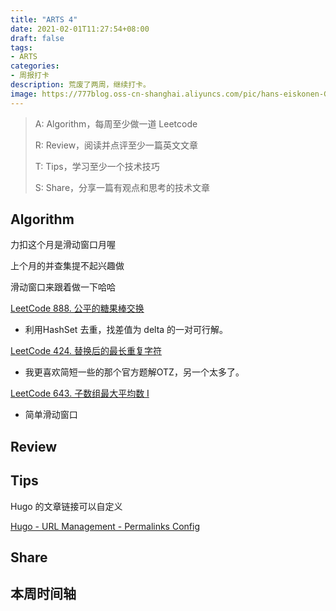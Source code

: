```yaml
---
title: "ARTS 4"
date: 2021-02-01T11:27:54+08:00
draft: false
tags:
- ARTS
categories: 
- 周报打卡
description: 荒废了两周，继续打卡。
image: https://777blog.oss-cn-shanghai.aliyuncs.com/pic/hans-eiskonen-GspQ747pjQY-unsplash.jpg
---
```


> A: Algorithm，每周至少做一道 Leetcode
>
> R: Review，阅读并点评至少一篇英文文章
>
> T: Tips，学习至少一个技术技巧
>
> S: Share，分享一篇有观点和思考的技术文章

## Algorithm

力扣这个月是滑动窗口月喔

上个月的并查集提不起兴趣做 

滑动窗口来跟着做一下哈哈

[LeetCode 888. 公平的糖果棒交换](https://hishark777.gitbook.io/777-interview-notes/algorithm/tag/hashset/leetcode-888)

- 利用HashSet 去重，找差值为 delta 的一对可行解。

[LeetCode 424. 替换后的最长重复字符](https://hishark777.gitbook.io/777-interview-notes/algorithm/tag/slidewindow/leetcode-424)

- 我更喜欢简短一些的那个官方题解OTZ，另一个太多了。

[LeetCode 643. 子数组最大平均数 I](https://hishark777.gitbook.io/777-interview-notes/algorithm/tag/slidewindow/leetcode-643)

- 简单滑动窗口

## Review

## Tips

Hugo 的文章链接可以自定义

[Hugo - URL Management - Permalinks Config](https://gohugo.io/content-management/urls/#permalinks)

## Share

## 本周时间轴


